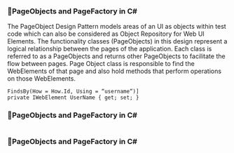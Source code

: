 ### :dart:PageObjects and PageFactory in C#<br> 
The PageObject Design Pattern models areas of an UI as objects within test code which can also be considered as Object Repository for Web UI Elements. The functionality classes (PageObjects) in this design represent a logical relationship between the pages of the application. Each class is referred to as a PageObjects and returns other PageObjects to facilitate the flow between pages. Page Object class is responsible to find the WebElements of that page and also hold methods that perform operations on those WebElements.
```
FindsBy(How = How.Id, Using = “username“)]
private IWebElement UserName { get; set; }
```

### :dart:PageObjects and PageFactory in C#<br>
```
```

### :dart:PageObjects and PageFactory in C#<br>
```
```
